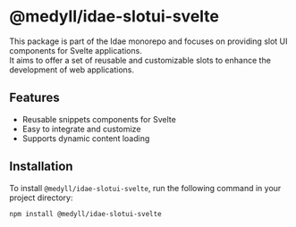 # @medyll/idae-slotui-svelte

This package is part of the Idae monorepo and focuses on providing slot UI components for Svelte applications.  
It aims to offer a set of reusable and customizable slots to enhance the development of web applications.

## Features

- Reusable snippets components for Svelte
- Easy to integrate and customize
- Supports dynamic content loading

## Installation

To install `@medyll/idae-slotui-svelte`, run the following command in your project directory:

```sh
npm install @medyll/idae-slotui-svelte
```
